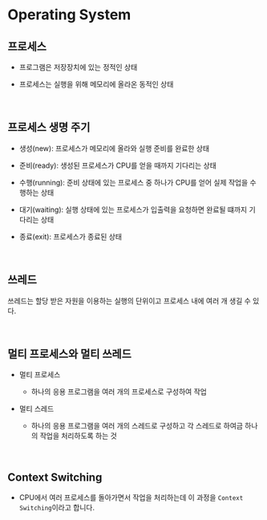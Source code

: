 # Operating System

## 프로세스

- 프로그램은 저장장치에 있는 정적인 상태

- 프로세스는 실행을 위해 메모리에 올라온 동적인 상태

<br>

## 프로세스 생명 주기

- 생성(new): 프로세스가 메모리에 올라와 실행 준비를 완료한 상태

- 준비(ready): 생성된 프로세스가 CPU를 얻을 때까지 기다리는 상태

- 수행(running): 준비 상태에 있는 프로세스 중 하나가 CPU를 얻어 실제 작업을 수행하는 상태

- 대기(waiting): 실행 상태에 있는 프로세스가 입출력을 요청하면 완료될 떄까지 기다리는 상태

- 종료(exit): 프로세스가 종료된 상태

<br>

## 쓰레드 

쓰레드는 할당 받은 자원을 이용하는 실행의 단위이고 프로세스 내에 여러 개 생길 수 있다. 

<br>

## 멀티 프로세스와 멀티 쓰레드

- 멀티 프로세스
  - 하나의 응용 프로그램을 여러 개의 프로세스로 구성하여 작업

- 멀티 스레드
  - 하나의 응용 프로그램을 여러 개의 스레드로 구성하고 각 스레드로 하여금 하나의 작업을 처리하도록 하는 것

<br>

## Context Switching

- CPU에서 여러 프로세스를 돌아가면서 작업을 처리하는데 이 과정을 `Context Switching`이라고 합니다. 